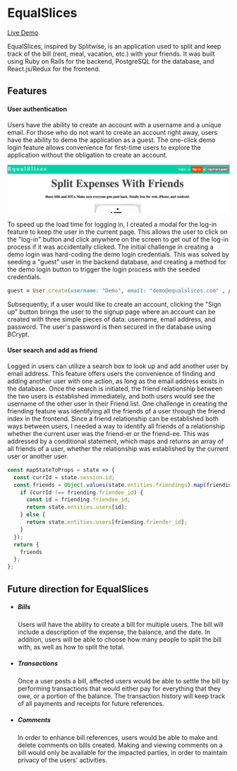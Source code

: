 # EqualSlices

[Live Demo](https://equalslices.herokuapp.com/)

EqualSlices, inspired by Splitwise, is an application used to split and keep track of the bill (rent, meal, vacation, etc.) with your friends. It was built using Ruby on Rails for the backend, PostgreSQL for the database, and React.js/Redux for the frontend.

## Features

#### User authentication
  Users have the ability to create an account with a username and a unique email. For those who do not want to create an account right away, users have the ability to demo the application as a guest. The one-click demo login feature allows convenience for first-time users to explore the application without the obligation to create an account.

  ![](app/assets/images/EqualSlicesEx.jpg)

  To speed up the load time for logging in, I created a modal for the log-in feature to keep the user in the current page. This allows the user to click on the "log-in" button and click anywhere on the screen to get out of the log-in process if it was accidentally clicked. The initial challenge in creating a demo login was hard-coding the demo login credentials. This was solved by seeding a "guest" user in the backend database, and creating a method for the demo login button to trigger the login process with the seeded credentials.

  ```Ruby
  guest = User.create(username: "Demo", email: "demo@equalslices.com" , password: "password")
  ```

  Subsequently, if a user would like to create an account, clicking the "Sign up" button brings the user to the signup page where an account can be created with three simple pieces of data: username, email address, and password. The user's password is then secured in the database using BCrypt.



#### User search and add as friend
  Logged in users can utilize a search box to look up and add another user by email address. This feature offers users the convenience of finding and adding another user with one action, as long as the email address exists in the database. Once the search is initiated, the friend relationship between the two users is established immediately, and both users would see the username of the other user in their Friend list. One challenge in creating the friending feature was identifying all the friends of a user through the friend index in the frontend. Since a friend relationship can be established both ways between users, I needed a way to identify all friends of a relationship whether the current user was the friend-er or the friend-ee. This was addressed by a conditional statement, which maps and returns an array of all friends of a user, whether the relationship was established by the current user or another user.

  ``` javascript
  const mapStateToProps = state => {
    const currId = state.session.id;
    const friends = Object.values(state.entities.friendings).map(friending => {
      if (currId !== friending.friendee_id) {
        const id = friending.friendee_id;
        return state.entities.users[id];
      } else {
        return state.entities.users[friending.friender_id];
      }
    });
    return {
      friends
    };
  };
  ```

## Future direction for EqualSlices
- ##### Bills
  Users will have the ability to create a bill for multiple users. The bill will include a description of the expense, the balance, and the date. In addition, users will be able to choose how many people to split the bill with, as well as how to split the total.

- ##### Transactions
  Once a user posts a bill, affected users would be able to settle the bill by performing transactions that would either pay for everything that they owe, or a portion of the balance. The transaction history will keep track of all payments and receipts for future references.

- ##### Comments
  In order to enhance bill references, users would be able to make and delete comments on bills created. Making and viewing comments on a bill would only be available for the impacted parties, in order to maintain privacy of the users' activities.
